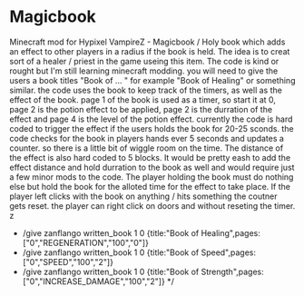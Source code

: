 Magicbook
=========

Minecraft mod for Hypixel VampireZ - Magicbook / Holy book which adds an effect to other players in a radius if the book is held. The idea is to creat sort of a healer / priest in the game useing this item. The code is kind or rought but I'm still learning minecraft modding. you will need to give the users a book titles "Book of ... " for example "Book of Healing" or something similar. the code uses the book to keep track of the timers, as well as the effect of the book. page 1 of the book is used as a timer, so start it at 0, page 2 is the potion effect to be applied, page 2 is the durration of the effect and page 4 is the level of the potion effect. currently the code is hard coded to trigger the effect if the users holds the book for 20-25 sconds. the code checks for the book in players hands ever 5 seconds and updates a counter. so there is a little bit of wiggle room on the time. The distance of the effect is also hard coded to 5 blocks. It would be pretty eash to add the effect distance and hold durration to the book as well and would require just a few minor mods to the code. 
The player holding the book must do nothing else but hold the book for the alloted time for the effect to take place. If the player left clicks with the book on anything / hits something the coutner gets reset. the player can right click on doors and without reseting the timer. 
z
* /give zanflango written_book 1 0 {title:"Book of Healing",pages:["0","REGENERATION","100","0"]}
* /give zanflango written_book 1 0 {title:"Book of Speed",pages:["0","SPEED","100","2"]}
* /give zanflango written_book 1 0 {title:"Book of Strength",pages:["0","INCREASE_DAMAGE","100","2"]}
    */

